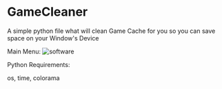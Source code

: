 # GameCleaner
A simple python file what will clean Game Cache for you so you can save space on your Window's Device

Main Menu:
![software](https://user-images.githubusercontent.com/100077736/206521352-3ad099f9-4adf-4605-ad9b-d38841418aba.png)

Python Requirements:

os, 
time, 
colorama
